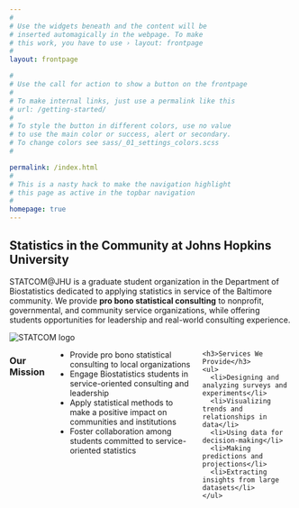 ```yaml
---
#
# Use the widgets beneath and the content will be
# inserted automagically in the webpage. To make
# this work, you have to use › layout: frontpage
#
layout: frontpage

#
# Use the call for action to show a button on the frontpage
#
# To make internal links, just use a permalink like this
# url: /getting-started/
#
# To style the button in different colors, use no value
# to use the main color or success, alert or secondary.
# To change colors see sass/_01_settings_colors.scss
#

permalink: /index.html
#
# This is a nasty hack to make the navigation highlight
# this page as active in the topbar navigation
#
homepage: true
---
```

## Statistics in the Community at Johns Hopkins University

STATCOM@JHU is a graduate student organization in the Department of Biostatistics dedicated to applying statistics in service of the Baltimore community. We provide **pro bono statistical consulting** to nonprofit, governmental, and community service organizations, while offering students opportunities for leadership and real-world consulting experience.
<div class="row home-feature">
  <!-- Left: logo or image -->
  <div class="small-12 medium-5 columns">
    <img src="{{ site.baseurl }}/images/statcom_2.png"
         alt="STATCOM logo" class="home-feature__img">
  </div>

  <!-- Right: your lists -->
  <div class="small-12 medium-7 columns">
    <h3>Our Mission</h3>
    <ul>
      <li>Provide pro bono statistical consulting to local organizations</li>
      <li>Engage Biostatistics students in service-oriented consulting and leadership</li>
      <li>Apply statistical methods to make a positive impact on communities and institutions</li>
      <li>Foster collaboration among students committed to service-oriented statistics</li>
    </ul>

    <h3>Services We Provide</h3>
    <ul>
      <li>Designing and analyzing surveys and experiments</li>
      <li>Visualizing trends and relationships in data</li>
      <li>Using data for decision-making</li>
      <li>Making predictions and projections</li>
      <li>Extracting insights from large datasets</li>
    </ul>
  </div>
</div>
